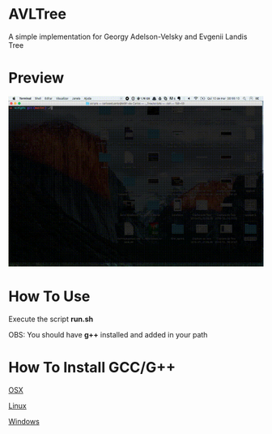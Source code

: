 # AVLTree

A simple implementation for Georgy Adelson\-Velsky and Evgenii Landis Tree

# Preview

![Sample usage](https://github.com/carloseduardosx/AVLTree/blob/master/img/AVLTree.gif)

# How To Use

Execute the script **run.sh**

OBS: You should have **g++** installed and added in your path


# How To Install GCC/G++

[OSX](http://www.mkyong.com/mac/how-to-install-gcc-compiler-on-mac-os-x/)

[Linux](http://crybit.com/how-to-install-gcc-gnu-c-c-compiler-unixlinux/)

[Windows](http://www.programmersbook.com/page/29/Install-GCC-Compiler-on-Windows-Without-Cygwin/)
